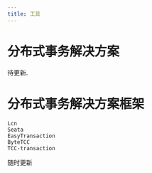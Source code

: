 ```yaml
---
title: 工具
---
```




# 分布式事务解决方案

待更新.





# 分布式事务解决方案框架

```
Lcn
Seata
EasyTransaction
ByteTCC
TCC-transaction
```

随时更新